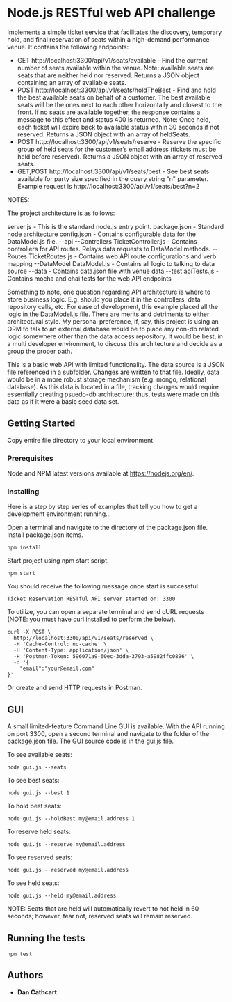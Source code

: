 # Node.js RESTful web API challenge

Implements a simple ticket service that facilitates the discovery, temporary hold, and final reservation of seats within a high-demand performance venue. It contains the following endpoints:

* GET http://localhost:3300/api/v1/seats/available - Find the current number of seats available within the venue. Note: available seats are seats that are neither held nor reserved. Returns a JSON  object containing an array of available seats.
* POST http://localhost:3300/api/v1/seats/holdTheBest - Find and hold the best available seats on behalf of a customer. The best available seats will be the ones next to each other horizontally and closest to the front. If no seats are available together, the response contains a message to this effect and status 400 is returned. Note: Once held, each ticket will expire back to available status within 30 seconds if not reserved. Returns a JSON object with an array of heldSeats.
* POST http://localhost:3300/api/v1/seats/reserve - Reserve the specific group of held seats for the customer’s email address (tickets must be held before reserved). Returns a JSON object with an array of reserved seats.
* GET,POST http://localhost:3300/api/v1/seats/best - See best seats available for party size specified in the query string "n" parameter. Example request is http://localhost:3300/api/v1/seats/best?n=2

NOTES:

The project architecture is as follows:

server.js - This is the standard node.js entry point.
package.json - Standard node architecture
config.json - Contains configurable data for the DataModel.js file.
--api
    --Controllers
        TicketController.js - Contains controllers for API routes. Relays data requests to DataModel methods.
    --Routes
        TicketRoutes.js - Contains web API route configurations and verb mapping
    --DataModel
        DataModel.js - Contains all logic to talking to data source
--data - Contains data.json file with venue data
--test
    apiTests.js - Contains mocha and chai tests for the web API endpoints

Something to note, one question regarding API architecture is where to store business logic. E.g. should you place it in the controllers, data repository calls, etc. For ease of development, this example placed all the logic in the DataModel.js file. There are merits and detriments to either architectural style. My personal preference, if, say, this project is using an ORM to talk to an external database would be to place any non-db related logic somewhere other than the data access repository. It would be best, in a multi developer environment, to discuss this architecture and decide as a group the proper path.

This is a basic web API with limited functionality. The data source is a JSON file referenced in a subfolder. Changes are written to that file. Ideally, data would be in a more robust storage mechanism (e.g. mongo, relational database). As this data is located in a file, tracking changes would require essentially creating psuedo-db architecture; thus, tests were made on this data as if it were a basic seed data set.

## Getting Started

Copy entire file directory to your local environment.

### Prerequisites

Node and NPM latest versions available at https://nodejs.org/en/.

### Installing

Here is a step by step series of examples that tell you how to get a development environment running...

Open a terminal and navigate to the directory of the package.json file. Install package.json items.

```
npm install
```

Start project using npm start script.

```
npm start
```

You should receive the following message once start is successful.

```
Ticket Reservation RESTful API server started on: 3300
```

To utilize, you can open a separate terminal and send cURL requests (NOTE: you must have curl installed to perform the below). 

```
curl -X POST \
  http://localhost:3300/api/v1/seats/reserved \
  -H 'Cache-Control: no-cache' \
  -H 'Content-Type: application/json' \
  -H 'Postman-Token: 596071a9-60ec-3dda-3793-a5982ffc0896' \
  -d '{
	"email":"your@email.com"
}'
```
Or create and send HTTP requests in Postman.

## GUI

A small limited-feature Command Line GUI is available. With the API running on port 3300, open a second terminal and navigate to the folder of the package.json file. The GUI source code is in the gui.js file.

To see available seats:

```
node gui.js --seats
```

To see best seats:

```
node gui.js --best 1
```

To hold best seats:

```
node gui.js --holdBest my@email.address 1
```

To reserve held seats:

```
node gui.js --reserve my@email.address
```

To see reserved seats:

```
node gui.js --reserved my@email.address
```

To see held seats:

```
node gui.js --held my@email.address
```

NOTE: Seats that are held will automatically revert to not held in 60 seconds; however, fear not, reserved seats will remain reserved.

## Running the tests

```
npm test
```
## Authors

* **Dan Cathcart**